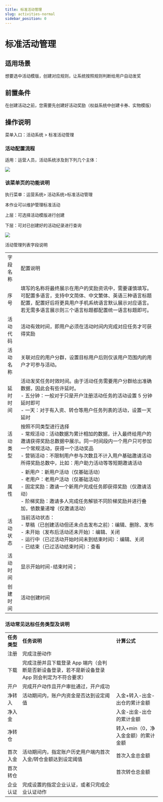 ```yaml
---
title: 标准活动管理
slug: activities-normal
sidebar_position: 0
---
```



# 标准活动管理

## 适用场景

想要选中活动模版，创建对应规则，让系统按照规则判断给用户自动发奖

## 前置条件

在创建活动之前，您需要先创建好活动奖励（权益系统中创建卡券、实物模版）

## 操作说明

菜单入口：活动系统 &gt; 标准活动管理

### 活动配置流程

适用：运营人员，活动系统涉及到下列几个主体：

<img src="/assets/OfZab8MYcoEPPUx8a5ycu2TDnUc.jpeg"/>

### 该菜单页的功能说明

执行菜单：运营系统&gt; 活动系统&gt;标准活动管理

本作业可以维护管理标准活动

上层：可选择活动模版进行创建

下层：可对已创建好的活动纪录进行查询

<img src="/assets/J1WNbXNUiouVlzxqdkLcfuf4nfg.png"/>

活动管理列表字段说明

|   |   |
|---|---|
|字段名称|配置说明|
|序号|填写的名称将最终展示在用户的奖励资讯中，需要谨慎填写。可配置多语言，支持中文简体、中文繁体、英语三种语言标题配置，配置好后将更具用户手机系统语言默认展示对应语言。若无需多语言展示则三个语言标题都配置统一语言标题即可。|
|活动代码|活动有效时间，即用户必须在活动时间内完成对应任务才可获得奖励|
|活动名称|关联对应的用户分群，设置目标用户后则仅该用户范围内的用户才可参与活动。|
|延时时间|活动发奖任务时效时间。由于活动任务需要用户分群给出准确数据，因此会有些许延时。<br/>- 五分钟：一般对于只是开户注册活动任务的活动设置 5 分钟延时即可<br/>- 一天：对于有入资、转仓等用户任务列表的活动，设置一天延时|
|活动类型|按照不同类型进行选择<br/>- 常规活动：活动数据为累计相加的数据，计入最终给用户的邀请获得奖励总数据中展示。同一时间段内一个用户只可参加一个常规活动，获得一个活动奖品<br/>- 营销活动：不限制用户参与次数且不计入用户基础邀请活动所得奖励总数中，比如：用户助力活动等等短期邀请活动|
|属性|- 新用户：新用户活动（仅基础活动）<br/>- 老用户：老用户活动（仅基础活动）<br/>- 固定奖励：邀请一个新用户完成任务即获得奖励（仅邀请活动）<br/>- 阶梯奖励：邀请多人完成任务解锁不同阶梯奖励并进行叠加，依数量递增（仅邀请活动）|
|活动状态|当前活动状态：<br/>- 草稿（已创建活动但还未点击发布之前）：编辑、删除、发布<br/>- 未开始（发布后活动还未开始）：编辑、关闭<br/>- 运行中（已过活动开始时间未到结束时间）：编辑、关闭<br/>- 已结束（已过活动结束时间）：查看|
|活动时间|显示开始时间-结束时间；|
|创建时间|活动创建时间|

### 活动常见达标任务类型及说明

|   |   |   |
|---|---|---|
|**任务类型**|**任务说明**|**计算公式**|
|注册|完成注册动作||
|下载|完成注册并且下载登录 App 端内（会判断是否新设备登录，若不是新设备登录 App 则会判定为不符合要求）||
|开户|完成开户动作且开户审批通过，开户成功||
|净转入|活动期间内，账户内资金是否达到设定阈值|入金+转入-出金-出仓的累计金额|
|净入金||入金-出金-出仓的累计金额|
|净转仓||转入+min（0，净入金金额）的累计金额|
|首次入金|活动期间内，指定账户历史用户端内首次入金/转仓金额达到设定阈值|首次入金总金额|
|首次转仓||首次转仓总金额|
|企业认证|完成设置的指定企业认证，或者只完成企业认证动作||

### 
